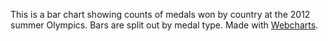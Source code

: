 This is a bar chart showing counts of medals won by country at the 2012 summer Olympics. Bars are split out by medal type. Made with [Webcharts](https://github.com/RhoInc/Webcharts).